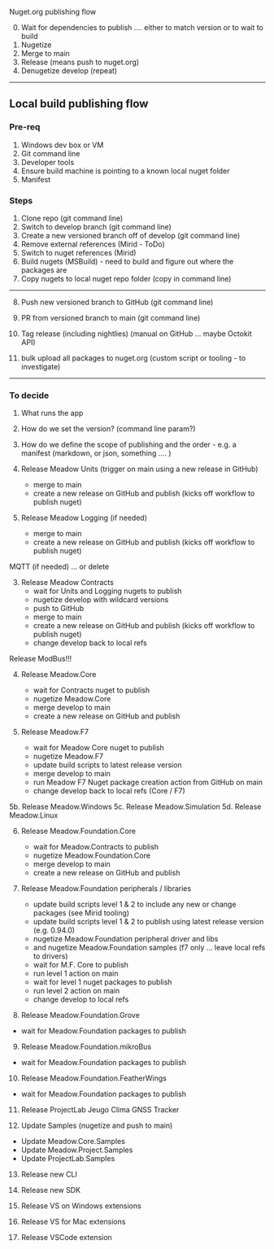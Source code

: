 Nuget.org publishing flow

0. Wait for dependencies to publish .... either to match version or to wait to build
1. Nugetize
2. Merge to main
3. Release (means push to nuget.org)
4. Denugetize develop
(repeat)



*******************************************

## Local build publishing flow

### Pre-req
1. Windows dev box or VM
2. Git command line
3. Developer tools
4. Ensure build machine is pointing to a known local nuget folder
5. Manifest

### Steps
1. Clone repo (git command line)
2. Switch to develop branch (git command line)
3. Create a new versioned branch off of develop (git command line)
4. Remove external references (Mirid - ToDo)
5. Switch to nuget references (Mirid)
6. Build nugets (MSBuild) - need to build and figure out where the packages are 
7. Copy nugets to local nuget repo folder (copy in command line)
--------------------------------------------------------------------------------------------
8. Push new versioned branch to GitHub (git command line)
9. PR from versioned branch to main (git command line)
10. Tag release (including nightlies) (manual on GitHub ... maybe Octokit API)

11. bulk upload all packages to nuget.org (custom script or tooling - to investigate)
--------------------------------------------------------------------------------------------

### To decide
1. What runs the app
2. How do we set the version? (command line param?)
3. How do we define the scope of publishing and the order - e.g. a manifest (markdown, or json, something .... )




1. Release Meadow Units (trigger on main using a new release in GitHub)
 	- merge to main
	- create a new release on GitHub and publish (kicks off workflow to publish nuget)

2. Release Meadow Logging (if needed) 
	- merge to main
	- create a new release on GitHub and publish (kicks off workflow to publish nuget)

MQTT (if needed) ... or delete

3. Release Meadow Contracts 
	- wait for Units and Logging nugets to publish
	- nugetize develop with wildcard versions
	- push to GitHub
	- merge to main
	- create a new release on GitHub and publish (kicks off workflow to publish nuget)
	- change develop back to local refs

Release ModBus!!!

4. Release Meadow.Core
	- wait for Contracts nuget to publish
	- nugetize Meadow.Core
	- merge develop to main
	- create a new release on GitHub and publish
	
5. Release Meadow.F7
	- wait for Meadow Core nuget to publish
	- nugetize Meadow.F7
	- update build scripts to latest release version
	- merge develop to main
	- run Meadow F7 Nuget package creation action from GitHub on main
	- change develop back to local refs (Core / F7)

5b. Release Meadow.Windows
5c. Release Meadow.Simulation
5d. Release Meadow.Linux

6. Release Meadow.Foundation.Core
	- wait for Meadow.Contracts to publish
	- nugetize Meadow.Foundation.Core
	- merge develop to main
	- create a new release on GitHub and publish

7. Release Meadow.Foundation peripherals / libraries
	- update build scripts level 1 & 2 to include any new or change packages (see Mirid tooling)
	- update build scripts level 1 & 2 to publish using latest release version (e.g. 0.94.0)
	- nugetize Meadow.Foundation peripheral driver and libs 
	- and nugetize Meadow.Foundation samples (f7 only ... leave local refs to drivers)
	- wait for M.F. Core to publish
	- run level 1 action on main
	- wait for level 1 nuget packages to publish
	- run level 2 action on main
	- change develop to local refs

8. Release Meadow.Foundation.Grove
- wait for Meadow.Foundation packages to publish

9. Release Meadow.Foundation.mikroBus
- wait for Meadow.Foundation packages to publish

10. Release Meadow.Foundation.FeatherWings
- wait for Meadow.Foundation packages to publish

11. Release ProjectLab
Jeugo
Clima
GNSS Tracker

12. Update Samples (nugetize and push to main)
- Update Meadow.Core.Samples 
- Update Meadow.Project.Samples
- Update ProjectLab.Samples

13. Release new CLI

14. Release new SDK

15. Release VS on Windows extensions

16. Release VS for Mac extensions

17. Release VSCode extension